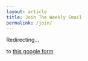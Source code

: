 ```yaml
---
layout: article
title: Join The Weekly Email
permalink: /join/
---
```


Redirecting...

to [this google form](https://docs.google.com/forms/d/e/1FAIpQLSfH7b6KQZvwVUkZ-pO_wKsEGPT08IfQUHVVVTNRK-WMajTjSQ/viewform?usp=sf_link)

<script>
window.onload = function () {
  window.location.href="https://docs.google.com/forms/d/e/1FAIpQLSfH7b6KQZvwVUkZ-pO_wKsEGPT08IfQUHVVVTNRK-WMajTjSQ/viewform?usp=sf_link";
}
</script>
